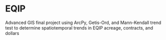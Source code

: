 # EQIP
Advanced GIS final project using ArcPy, Getis-Ord, and Mann-Kendall trend test to determine spatiotemporal trends in EQIP acreage, contracts, and dollars
